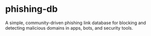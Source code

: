# phishing-db
A simple, community-driven phishing link database for blocking and detecting malicious domains in apps, bots, and security tools.
